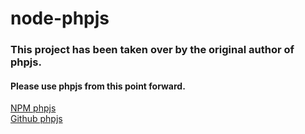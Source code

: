 node-phpjs
==========

### This project has been taken over by the original author of phpjs.  

#### Please use phpjs from this point forward.

[NPM phpjs](https://npmjs.org/package/phpjs)  
[Github phpjs](https://github.com/kvz/phpjs)
